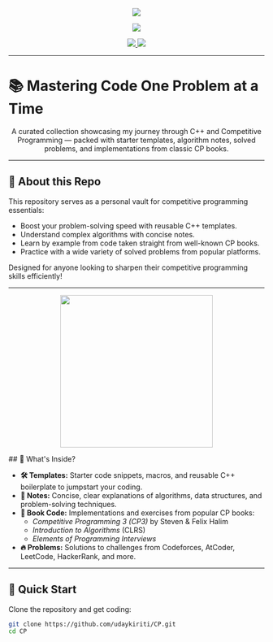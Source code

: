 <p align="center">
  <img src="https://github-profile-summary-cards.vercel.app/api/cards/profile-details?username=udaykiriti&theme=tokyonight" />
</p>




<p align="center">
  <img src="https://github-readme-activity-graph.vercel.app/graph?username=udaykiriti&theme=tokyo-night&area=true&hide_border=true" />
</p>

<p align="center">
  <a href="https://github.com/udaykiriti/CP">
    <img src="https://img.shields.io/badge/View%20on-GitHub-24292e?style=for-the-badge&logo=github" />
  </a>
  <a href="#🚀-quick-start">
    <img src="https://img.shields.io/badge/Explore%20Repo-Start%20Here-007acc?style=for-the-badge" />
  </a>
</p>

---

# 📚 Mastering Code One Problem at a Time

<p align="center">
  A curated collection showcasing my journey through C++ and Competitive Programming — packed with starter templates, algorithm notes, solved problems, and implementations from classic CP books.
</p>

---

## 📝 About this Repo

This repository serves as a personal vault for competitive programming essentials:

- Boost your problem-solving speed with reusable C++ templates.
- Understand complex algorithms with concise notes.
- Learn by example from code taken straight from well-known CP books.
- Practice with a wide variety of solved problems from popular platforms.

Designed for anyone looking to sharpen their competitive programming skills efficiently!

---
<p align="center">
  <img src="https://media.giphy.com/media/qgQUggAC3Pfv687qPC/giphy.gif" width="300" />
</p>
## 📂 What's Inside?

- **🛠️ Templates:** Starter code snippets, macros, and reusable C++ boilerplate to jumpstart your coding.
- **📑 Notes:** Concise, clear explanations of algorithms, data structures, and problem-solving techniques.
- **📘 Book Code:** Implementations and exercises from popular CP books:
  - *Competitive Programming 3 (CP3)* by Steven & Felix Halim
  - *Introduction to Algorithms* (CLRS)
  - *Elements of Programming Interviews*
- **🔥 Problems:** Solutions to challenges from Codeforces, AtCoder, LeetCode, HackerRank, and more.

---

## 🚀 Quick Start

Clone the repository and get coding:

```bash
git clone https://github.com/udaykiriti/CP.git
cd CP
